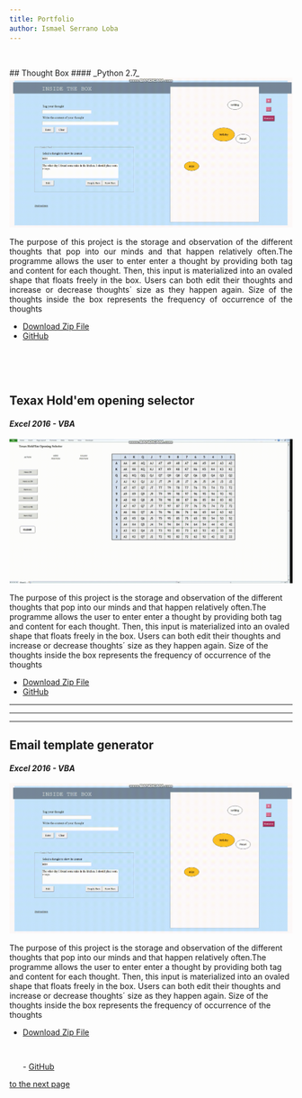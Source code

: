 ```yaml
---
title: Portfolio
author: Ismael Serrano Loba
---
```


<p> <br> </p>
## Thought Box 
#### _Python 2.7_


<img src="bandicam-2020-06-14-22-51-39-204.gif" alt="descarga">

<p style="text-align:justify;">The purpose of this project is the storage and observation of the different thoughts that pop into our minds and that happen relatively often.The programme allows the user to enter enter a thought by providing both tag and content for each thought. Then, this input is materialized into an ovaled shape that floats freely in the box. Users can both edit their thoughts and increase or decrease thoughts´ size as they happen again. Size of the thoughts inside the box represents the frequency of occurrence of the thoughts </p>

- [Download Zip File](https://github.com/Rompelimbra/Rompelimbra.github.io/archive/master.zip)
- [GitHub](https://github.com/Rompelimbra/Rompelimbra.github.io) 
<p> <br> <br> <br> </p>

## Texax Hold'em opening selector
#### _Excel 2016 - VBA_


<img src="bandicam-2020-06-15-02-47-31-387.gif" alt="descarga">

The purpose of this project is the storage and observation of the different thoughts that pop into our minds and that happen relatively
often.The programme allows the user to enter enter a thought by providing both tag and content for each thought. Then, this input is 
materialized into an ovaled shape that floats freely in the box. Users can both edit their thoughts and increase or decrease thoughts´ 
size as they happen again. Size of the thoughts inside the box represents the frequency of occurrence of the thoughts

- [Download Zip File](https://github.com/Rompelimbra/Rompelimbra.github.io/archive/master.zip)
- [GitHub](https://github.com/Rompelimbra/Rompelimbra.github.io) 
<hr>
<hr>
<hr>


## Email template generator
#### _Excel 2016 - VBA_


<img src="bandicam-2020-06-14-22-51-39-204.gif" alt="descarga">

The purpose of this project is the storage and observation of the different thoughts that pop into our minds and that happen relatively
often.The programme allows the user to enter enter a thought by providing both tag and content for each thought. Then, this input is 
materialized into an ovaled shape that floats freely in the box. Users can both edit their thoughts and increase or decrease thoughts´ 
size as they happen again. Size of the thoughts inside the box represents the frequency of occurrence of the thoughts

- [Download Zip File](https://github.com/Rompelimbra/Rompelimbra.github.io/archive/master.zip) <pre>                </pre> - [GitHub](https://github.com/Rompelimbra/Rompelimbra.github.io)  
 


[to the next page](https://rompelimbra.github.io/second)
